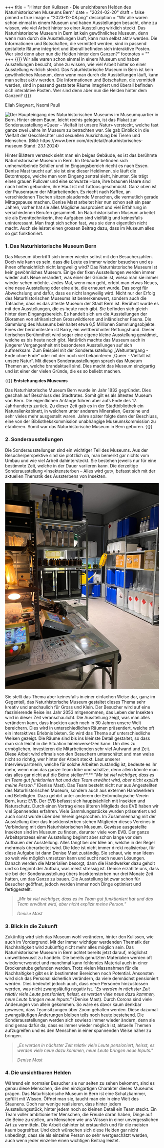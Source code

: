 +++
title = "Hinter den Kulissen - Die unsichtbaren Helden des Naturhistorischen Museums Bern"
date = "2024-02-20"
draft = false
pinned = true
image = "2023-12-08.png"
description = "Wir alle waren schon einmal in einem Museum und haben Ausstellungen besucht, ohne zu wissen, wie viel Arbeit hinter so einer Ausstellung wirklich steckt. Das Naturhistorische Museum in Bern ist kein gewöhnliches Museum, denn wenn man durch die Ausstellungen läuft, kann man selbst aktiv werden. Die Informationen und Botschaften, die vermittelt werden, sind in passend gestaltete Räume integriert und überall befinden sich interaktive Posten. Wer sind denn aber nun die Helden hinter dem Ganzen?"
footnotes = ""
+++
{{<lead>}} Wir alle waren schon einmal in einem Museum und haben Ausstellungen besucht, ohne zu wissen, wie viel Arbeit hinter so einer Ausstellung wirklich steckt. Das Naturhistorische Museum in Bern ist kein gewöhnliches Museum, denn wenn man durch die Ausstellungen läuft, kann man selbst aktiv werden. Die Informationen und Botschaften, die vermittelt werden, sind in passend gestaltete Räume integriert und überall befinden sich interaktive Posten. Wer sind denn aber nun die Helden hinter dem Ganzen? {{</lead>}}

Eliah Siegwart, Naomi Pauli

![Der Haupteingang des Naturhistorischen Museums im Museumquartier in Bern. Hinter einem Baum, leicht rechts gelegen, ist das Plakat zur Sonderausstellung «Queer – Vielfalt ist unsere Natur» versteckt, welche fast ganze zwei Jahre im Museum zu betrachten war. Sie gab Einblick in die Vielfalt der Geschlechter und sexuellen Ausrichtung bei Tieren und Menschen. (Bild: https://www.bern.com/de/detail/naturhistorisches-museum Stand: 23.1.2024)](https://lh3.googleusercontent.com/p/AF1QipPruXKpQgmJyn5atpR_GteKDc77DG0XUOxq3xpV=s1360-w1360-h1020)

Hinter Blättern versteck sieht man ein beiges Gebäude, es ist das berühmte Naturhistorische Museum in Bern. Im Gebäude befinden sich umherwirbelnde Schüler und im Eingangsbereich riecht es nach Essen.  Denise Mast taucht auf, sie ist eine dieser Heldinnen, sie läuft die Betontreppe, welche man vom Eingang zentral sieht, hinunter. Sie trägt einen grauen Pullover und eine schwarze Hose, ihre braunen Haare sind nach hinten gebunden, ihre Haut ist mit Tattoos geschmückt. Ganz oben ist der Pausenraum der Mitarbeitenden. Es riecht nach Kaffee, an verschiedenen Tischen sitzen plaudernde Menschen, die vermutlich gerade Mittagspause machen. Denise Mast arbeitet hier nun schon seit ein paar Jahren, vorher hat sie alles Mögliche ausprobiert und viel Erfahrung in verschiedenen Berufen gesammelt. Im Naturhistorischen Museum arbeitet sie als Eventtechnikerin, ihre Aufgaben sind vielfältig und keinesfalls uninteressant. Man fragt sich schon fast, was sie denn eigentlich nicht macht. Auch sie leistet einen grossen Beitrag dazu, dass im Museum alles so gut funktioniert.

### 1. Das Naturhistorische Museum Bern

Das Museum übertrifft sich immer wieder selbst mit den Besucherzahlen. Doch wie kann es sein, dass die Leute es immer wieder besuchen und es ihnen offensichtlich nicht langweilig wird? Das Naturhistorische Museum ist kein gewöhnliches Museum. Einige der fixen Ausstellungen werden immer wieder aufs Neue verändert, was einer der Gründe ist, wieso man sie immer wieder sehen möchte. Jedes Mal, wenn man geht, erlebt man etwas Neues, eine neue Ausstellung oder eine alte, die erneuert wurde. Das sorgt für Abwechslung und dafür, dass es nicht langweilig wird. Nicht nur der Erfolg des Naturhistorischen Museums ist bemerkenswert, sondern auch die Tatsache, dass es das älteste Museum der Stadt Bern ist. Berühmt wurde es mit den Ausstellungen, die es heute noch gibt. Sie befinden sich gleich hinter dem Eingangsbereich. Es handelt sich um die Ausstellungen der Dioramen von afrikanischen Grosswildtieren und inländischer Fauna. Die Sammlung des Museums beinhaltet etwa 6,5 Millionen Sammlungsobjekte. Eines der berühmtesten ist Barry, ein weltberühmter Rettungshund. Dieser tierischen Berühmtheit wird sogar eine eigene kleine Ausstellung gewidmet, welche es bis heute noch gibt. Natürlich machte das Museum auch in jüngerer Vergangenheit mit besonderen Ausstellungen auf sich aufmerksam. Zum Beispiel mit der Sonderausstellung „Weltuntergang - Ende ohne Ende“ oder mit der noch viel bekannteren „Queer - Vielfalt ist unsere Natur“. Mit diesen Sonderausstellungen sprach das Museum Themen an, welche brandaktuell sind. Dies macht das Museum einzigartig und ist einer der vielen Gründe, die es so beliebt machen.

 {{<box>}} **Entstehung des Museums**

Das Naturhistorische Museum Bern wurde im Jahr 1832 gegründet. Dies geschah auf Beschluss des Stadtrates. Somit gilt es als ältestes Museum von Bern. Die eigentlichen Anfänge führen aber aufs Ende des 17. Jahrhunderts zurück. Zu dieser Zeit gab es in der Stadtbibliothek ein Naturalienkabinett, in welchem unter anderem Mineralien, Gesteine und sehr vieles mehr ausgestellt waren. Jahre später folgte dann der Beschluss, eine von der Bibliothekskommission unabhängige Museumskommission zu etablieren. Somit war das Naturhistorische Museum in Bern geboren. {{</box>}}

### 2. Sonderausstellungen

Die Sonderausstellungen sind ein wichtiger Teil des Museums. Aus der Besucherperspektive sind sie plötzlich da, man bemerkt gar nichts vom Umbau und wie viel Arbeit dahintersteckt. Sie bestehen jeweils nur für eine bestimmte Zeit, welche in der Dauer variieren kann. Die derzeitige Sonderausstellung «Insektensterben – Alles wird gut», befasst sich mit der aktuellen Thematik des Aussterbens von Insekten. 

![Raum der Sonderausstellung „Insektensterben – Alles wird gut“, gestaltet zu Pestiziden und deren Zusammenhang mit Insekten. (Bild: Eliah Siegwart)](whatsapp-bild-2024-01-23-um-19.04.45_bfed37c1.jpg)

Sie stellt das Thema aber keinesfalls in einer einfachen Weise dar, ganz im Gegenteil, das Naturhistorische Museum gestaltet dieses Thema sehr kreativ und anschaulich für Gross und Klein. Der Besucher wird auf eine faszinierende Reise ins Jahr 2053 mitgenommen, das Leben der Insekten wird in dieser Zeit veranschaulicht. Die Ausstellung zeigt, was man alles verändern kann, dass Insekten auch noch in 30 Jahren unsere Welt bereichern. Dies wird in unterschiedlichen Räumen präsentiert, welche oft ein interaktives Erlebnis bieten. So wird das Thema auf unterschiedliche Weisen gezeigt. Die Räume sind bis ins kleinste Detail gestaltet, so dass man sich leicht in die Situation hineinversetzen kann. Um dies zu ermöglichen, investieren die Mitarbeitenden sehr viel Aufwand und Zeit. Diese Arbeit wird oftmals von den Besuchern unterschätzt und man weiss nicht so richtig, wer hinter der Arbeit steckt. Laut unserer Interviewpartnerin, welche für solche Arbeiten zuständig ist, bedeute es ihr mehr, wenn man das ganze Team lobe und schätze, denn allein könnte man das alles gar nicht auf die Beine stellen**.** "*Mir ist viel wichtiger, dass es im Team gut funktioniert hat und das Team erwähnt wird, aber nicht explizit meine Person."* (Denise Mast). Das Team besteht nicht nur aus Angestellten des Naturhistorischen Museum, sondern auch aus externen Handwerkern und Beteiligten. Dazu gehört unter anderem der Entomologische Verein Bern, kurz: EVB. Der EVB befasst sich hauptsächlich mit Insekten und Naturschutz. Durch einen Vortrag eines älteren Mitglieds des EVB haben wir viel Spannendes erfahren. Viele Sammlungsstücke wurden präsentiert und auch sonst wurde über den Verein gesprochen. Im Zusammenhang mit der Ausstellung über das Insektensterben stehen Mitglieder dieses Vereines in Verbindung mit dem Naturhistorischen Museum. Gewisse ausgestellte Insekten sind im Museum zu finden, darunter viele vom EVB. Der ganze Arbeitsprozess einer Ausstellung beginnt aber schon lange vor dem Aufbauen der Ausstellung. Alles fängt bei der Idee an, welche in der Regel mehrmals überarbeitet wird. Die Idee ist nicht immer direkt realisierbar, für diese Aufgabe ist dann Denise Mast zuständig. Sie schaut, wie man Ideen so weit wie möglich umsetzen kann und sucht nach neuen Lösungen. Danach werden die Materialien besorgt, dann die Handwerker dazu geholt und so beginnt der Aufbau, was meist stressig ist. Denise erzählte uns, dass sie bei der Sonderausstellung übers Insektensterben nur drei Monate Zeit hatten, um das Ganze zu bauen. Die Ausstellung ist zwar schon für Besucher geöffnet, jedoch werden immer noch Dinge optimiert und fertiggestellt.

> „*Mir ist viel wichtiger, dass es im Team gut funktioniert hat und das Team erwähnt wird, aber nicht explizit meine Person."* 
>
> *Denise Mast*

### 3. Blick in die Zukunft

Zukünftig wird sich das Museum wohl verändern, hinter den Kulissen, wie auch im Vordergrund. Mit der immer wichtiger werdenden Thematik der Nachhaltigkeit wird zukünftig nicht mehr alles möglich sein. Das Naturhistorische Museum in Bern achtet bereits jetzt darauf, möglichst umweltbewusst zu handeln. Die bereits genutzten Materialien werden oft wiederverwendet und manchmal kann fehlendes Material auch in einer Brockenstube gefunden werden. Trotz vielen Massnahmen für die Nachhaltigkeit gibt es in bestimmten Bereichen noch Potential. Ansonsten wird sich das Personal sicherlich verändern, da viele demnächst pensioniert werden. Dies bedeutet jedoch auch, dass neue Personen hinzustossen werden, was nicht zwangsläufig negativ ist. "*Es werden in nächster Zeit relativ viele Leute pensioniert, heisst, es werden viele neue dazu kommen, neue Leute bringen neue Inputs."* (Denise Mast). Durch Corona sind viele Änderungen von allein gekommen. So wäre es davor kaum denkbar gewesen, dass Teamsitzungen über Zoom gehalten werden. Diese dazumal zwangsläufigen Änderungen bleiben teils noch heute bestehend. Die Sonderausstellungen werden sich sowieso immer wieder ändern, denn sie sind genau dafür da, dass es immer wieder möglich ist, aktuelle Themen aufzugreifen und es den Menschen in einer spannenden Weise näher zu bringen.

> „*Es werden in nächster Zeit relativ viele Leute pensioniert, heisst, es werden viele neue dazu kommen, neue Leute bringen neue Inputs."* 
>
> *Denise Mast*

### 4. Die unsichtbaren Helden

Während ein normaler Besucher sie nur selten zu sehen bekommt, sind es genau diese Menschen, die den einzigartigen Charakter dieses Museums prägen. Das Naturhistorische Museum in Bern ist eine Schatzkammer, gefüllt mit Wissen. Öffnet man sie, taucht man ein in eine Welt des Staunens. Doch nur wenige realisieren, dass hinter jedem Ausstellungsstück, hinter jedem noch so kleinen Detail ein Team steckt. Ein Team voller ambitionierter Menschen, die Freude daran haben, Dinge auf die Beine zu stellen, um Menschen wie uns Wissen in einer unvergesslichen Art zu vermitteln. Die Arbeit dahinter ist erstaunlich und für die meisten kaum begreifbar. Und doch wünschen sich diese Helden gar nicht unbedingt, dass sie als einzelne Person so sehr wertgeschätzt werden, auch wenn jeder einzelne einen wichtigen Beitrag leistet.